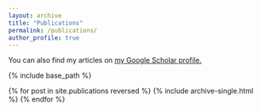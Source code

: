 ```yaml
---
layout: archive
title: "Publications"
permalink: /publications/
author_profile: true
---
```


You can also find my articles on <u><a href="https://scholar.google.com/citations?user=d0XrQPUAAAAJ">my Google Scholar profile</a>.</u>

{% include base_path %}

{% for post in site.publications reversed %}
  {% include archive-single.html %}
{% endfor %}
